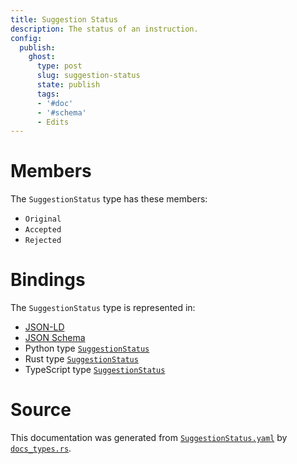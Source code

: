 ```yaml
---
title: Suggestion Status
description: The status of an instruction.
config:
  publish:
    ghost:
      type: post
      slug: suggestion-status
      state: publish
      tags:
      - '#doc'
      - '#schema'
      - Edits
---
```


# Members

The `SuggestionStatus` type has these members:

- `Original`
- `Accepted`
- `Rejected`

# Bindings

The `SuggestionStatus` type is represented in:

- [JSON-LD](https://stencila.org/SuggestionStatus.jsonld)
- [JSON Schema](https://stencila.org/SuggestionStatus.schema.json)
- Python type [`SuggestionStatus`](https://github.com/stencila/stencila/blob/main/python/python/stencila/types/suggestion_status.py)
- Rust type [`SuggestionStatus`](https://github.com/stencila/stencila/blob/main/rust/schema/src/types/suggestion_status.rs)
- TypeScript type [`SuggestionStatus`](https://github.com/stencila/stencila/blob/main/ts/src/types/SuggestionStatus.ts)

# Source

This documentation was generated from [`SuggestionStatus.yaml`](https://github.com/stencila/stencila/blob/main/schema/SuggestionStatus.yaml) by [`docs_types.rs`](https://github.com/stencila/stencila/blob/main/rust/schema-gen/src/docs_types.rs).
